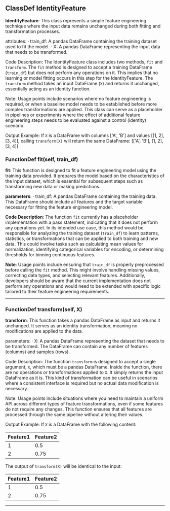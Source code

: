 ## ClassDef IdentityFeature
**IdentityFeature**: This class represents a simple feature engineering technique where the input data remains unchanged during both fitting and transformation processes.

attributes:
· train_df: A pandas DataFrame containing the training dataset used to fit the model.
· X: A pandas DataFrame representing the input data that needs to be transformed.

Code Description: The IdentityFeature class includes two methods, `fit` and `transform`. The `fit` method is designed to accept a training DataFrame (`train_df`) but does not perform any operations on it. This implies that no learning or model fitting occurs in this step for the IdentityFeature. The `transform` method takes an input DataFrame (`X`) and returns it unchanged, essentially acting as an identity function.

Note: Usage points include scenarios where no feature engineering is required, or when a baseline model needs to be established before more complex transformations are applied. This class can serve as a placeholder in pipelines or experiments where the effect of additional feature engineering steps needs to be evaluated against a control (identity) scenario.

Output Example: If `X` is a DataFrame with columns ['A', 'B'] and values [[1, 2], [3, 4]], calling `transform(X)` will return the same DataFrame:
[['A', 'B'], 
 [1, 2], 
 [3, 4]]
### FunctionDef fit(self, train_df)
**fit**: This function is designed to fit a feature engineering model using the training data provided. It prepares the model based on the characteristics of the input dataset, which is essential for subsequent steps such as transforming new data or making predictions.

**parameters**:
· train_df: A pandas DataFrame containing the training data. This DataFrame should include all features and the target variable necessary for fitting the feature engineering model.

**Code Description**: The function `fit` currently has a placeholder implementation with a pass statement, indicating that it does not perform any operations yet. In its intended use case, this method would be responsible for analyzing the training dataset (`train_df`) to learn patterns, statistics, or transformations that can be applied to both training and new data. This could involve tasks such as calculating mean values for normalization, identifying categorical variables for encoding, or determining thresholds for binning continuous features.

**Note**: Usage points include ensuring that `train_df` is properly preprocessed before calling the `fit` method. This might involve handling missing values, correcting data types, and selecting relevant features. Additionally, developers should be aware that the current implementation does not perform any operations and would need to be extended with specific logic tailored to their feature engineering requirements.
***
### FunctionDef transform(self, X)
**transform**: This function takes a pandas DataFrame as input and returns it unchanged. It serves as an identity transformation, meaning no modifications are applied to the data.

parameters:
· X: A pandas DataFrame representing the dataset that needs to be transformed. The DataFrame can contain any number of features (columns) and samples (rows).

Code Description: The function `transform` is designed to accept a single argument, `X`, which must be a pandas DataFrame. Inside the function, there are no operations or transformations applied to `X`. It simply returns the input DataFrame as it is. This kind of transformation can be useful in scenarios where a consistent interface is required but no actual data modification is necessary.

Note: Usage points include situations where you need to maintain a uniform API across different types of feature transformations, even if some features do not require any changes. This function ensures that all features are processed through the same pipeline without altering their values.

Output Example: If `X` is a DataFrame with the following content:

| Feature1 | Feature2 |
|----------|----------|
| 1        | 0.5      |
| 2        | 0.75     |

The output of `transform(X)` will be identical to the input:

| Feature1 | Feature2 |
|----------|----------|
| 1        | 0.5      |
| 2        | 0.75     |
***
